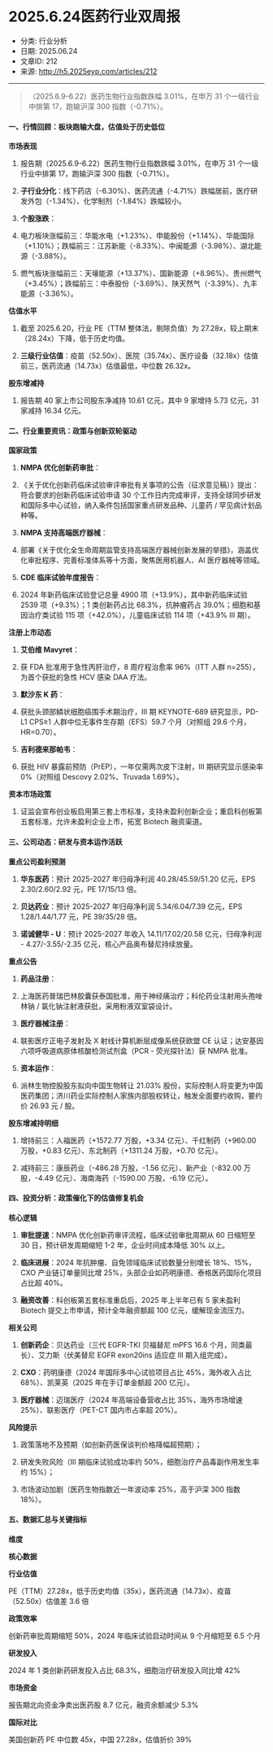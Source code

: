 # 2025.6.24医药行业双周报

- 分类: 行业分析
- 日期: 2025.06.24
- 文章ID: 212
- 来源: http://h5.2025eyp.com/articles/212

---

> （2025.6.9-6.22）医药生物行业指数跌幅 3.01%，在申万 31 个一级行业中排第 17，跑输沪深 300 指数（-0.71%）。

#### **一、行情回顾：板块跑输大盘，估值处于历史低位**

**市场表现**

1. 报告期（2025.6.9-6.22）医药生物行业指数跌幅 3.01%，在申万 31 个一级行业中排第 17，跑输沪深 300 指数（-0.71%）。

2. **子行业分化**：线下药店（-6.30%）、医药流通（-4.71%）跌幅居前，医疗研发外包（-1.34%）、化学制剂（-1.84%）跌幅较小。

3. **个股涨跌**：

1. 电力板块涨幅前三：华能水电（+1.23%）、申能股份（+1.14%）、华能国际（+1.10%）；跌幅前三：江苏新能（-8.33%）、中闽能源（-3.98%）、湖北能源（-3.88%）。

2. 燃气板块涨幅前三：天壕能源（+13.37%）、国新能源（+8.96%）、贵州燃气（+3.45%）；跌幅前三：中泰股份（-3.69%）、陕天然气（-3.39%）、九丰能源（-3.36%）。

**估值水平**

1. 截至 2025.6.20，行业 PE（TTM 整体法，剔除负值）为 27.28x，较上期末（28.24x）下降，低于历史均值。

2. **三级行业估值**：疫苗（52.50x）、医院（35.74x）、医疗设备（32.18x）估值前三，医药流通（14.73x）估值最低，中位数 26.32x。

**股东增减持**

1. 报告期 40 家上市公司股东净减持 10.61 亿元，其中 9 家增持 5.73 亿元，31 家减持 16.34 亿元。

#### **二、行业重要资讯：政策与创新双轮驱动**

**国家政策**

1. **NMPA 优化创新药审批**：

1. 《关于优化创新药临床试验审评审批有关事项的公告（征求意见稿）》提出：符合要求的创新药临床试验申请 30 个工作日内完成审评，支持全球同步研发和国际多中心试验，纳入条件包括国家重点研发品种、儿童药 / 罕见病计划品种等。

2. **NMPA 支持高端医疗器械**：

1. 部署《关于优化全生命周期监管支持高端医疗器械创新发展的举措》，涵盖优化审批程序、完善标准体系等十方面，聚焦医用机器人、AI 医疗器械等领域。

3. **CDE 临床试验年度报告**：

1. 2024 年新药临床试验登记总量 4900 项（+13.9%），其中新药临床试验 2539 项（+9.3%）；1 类创新药占比 68.3%，抗肿瘤药占 39.0%；细胞和基因治疗类试验 115 项（+42.0%），儿童临床试验 114 项（+43.9% III 期）。

**注册上市动态**

1. **艾伯维 Mavyret**：

1. 获 FDA 批准用于急性丙肝治疗，8 周疗程治愈率 96%（ITT 人群 n=255），为首个获批的急性 HCV 感染 DAA 疗法。

2. **默沙东 K 药**：

1. 获批头颈部鳞状细胞癌围手术期治疗，III 期 KEYNOTE-689 研究显示，PD-L1 CPS≥1 人群中位无事件生存期（EFS）59.7 个月（对照组 29.6 个月，HR=0.70）。

3. **吉利德来那帕韦**：

1. 获批 HIV 暴露前预防（PrEP），一年仅需两次皮下注射，III 期研究显示感染率 0%（对照组 Descovy 2.02%、Truvada 1.69%）。

**资本市场政策**

1. 证监会宣布创业板启用第三套上市标准，支持未盈利创新企业；重启科创板第五套标准，允许未盈利企业上市，拓宽 Biotech 融资渠道。

#### **三、公司动态：研发与资本运作活跃**

**重点公司盈利预测**

1. **华东医药**：预计 2025-2027 年归母净利润 40.28/45.59/51.20 亿元，EPS 2.30/2.60/2.92 元，PE 17/15/13 倍。

2. **贝达药业**：预计 2025-2027 年归母净利润 5.34/6.04/7.39 亿元，EPS 1.28/1.44/1.77 元，PE 39/35/28 倍。

3. **诺诚健华 - U**：预计 2025-2027 年收入 14.11/17.02/20.58 亿元，归母净利润 - 4.27/-3.55/-2.35 亿元，核心产品奥布替尼持续放量。

**重点公告**

1. **药品注册**：

1. 上海医药普瑞巴林胶囊获泰国批准，用于神经痛治疗；科伦药业注射用头孢唑林钠 / 氯化钠注射液获批，采用粉液双室袋设计。

2. **医疗器械注册**：

1. 联影医疗正电子发射及 X 射线计算机断层成像系统获欧盟 CE 认证；达安基因六项呼吸道病原体核酸检测试剂盒（PCR - 荧光探针法）获 NMPA 批准。

3. **资本运作**：

1. 派林生物控股股东拟向中国生物转让 21.03% 股份，实际控制人将变更为中国医药集团；济川药业实际控制人家族内部股权转让，触发全面要约收购，要约价 26.93 元 / 股。

**股东增减持明细**

1. 增持前三：人福医药（+1572.77 万股，+3.34 亿元）、千红制药（+960.00 万股，+0.83 亿元）、东北制药（+1311.24 万股，+0.70 亿元）。

2. 减持前三：康辰药业（-486.28 万股，-1.56 亿元）、新产业（-832.00 万股，-4.49 亿元）、海南海药（-1590.00 万股，-6.19 亿元）。

#### **四、投资分析：政策催化下的估值修复机会**

**核心逻辑**

1. **审批提速**：NMPA 优化创新药审评流程，临床试验审批周期从 60 日缩短至 30 日，预计研发周期缩短 1-2 年，企业时间成本降低 30% 以上。

2. **临床进展**：2024 年抗肿瘤、自免领域临床试验数量分别增长 18%、15%，CXO 产业链订单量同比增 25%，头部企业如药明康德、泰格医药国际化项目占比超 40%。

3. **融资改善**：科创板第五套标准重启后，2025 年上半年已有 5 家未盈利 Biotech 提交上市申请，预计全年融资额超 100 亿元，缓解现金流压力。

**相关公司**

1. **创新药企**：贝达药业（三代 EGFR-TKI 贝福替尼 mPFS 16.6 个月，同类最长）、艾力斯（伏美替尼 EGFR exon20ins 适应症 III 期入组完成）。

2. **CXO**：药明康德（2024 年国际多中心试验项目占比 45%，海外收入占比 68%）、凯莱英（2025 年在手订单金额超 200 亿元）。

3. **医疗器械**：迈瑞医疗（2024 年高端设备营收占比 35%，海外市场增速 25%）、联影医疗（PET-CT 国内市占率超 20%）。

**风险提示**

1. 政策落地不及预期（如创新药医保谈判价格降幅超预期）；

2. 研发失败风险（III 期临床试验成功率约 50%，细胞治疗产品毒副作用发生率约 15%）；

3. 市场波动加剧（医药生物指数近一年波动率 25%，高于沪深 300 指数 18%）。

#### **五、数据汇总与关键指标**

**维度**

**核心数据**

**行业估值**

PE（TTM）27.28x，低于历史均值（35x），医药流通（14.73x）、疫苗（52.50x）估值差 3.6 倍

**政策效率**

创新药审批周期缩短 50%，2024 年临床试验启动时间从 9 个月缩短至 6.5 个月

**研发投入**

2024 年 1 类创新药研发投入占比 68.3%，细胞治疗研发投入同比增 42%

**市场资金**

报告期北向资金净卖出医药股 8.7 亿元，融资余额减少 5.3%

**国际对比**

美国创新药 PE 中位数 45x，中国 27.28x，估值折价 39%
